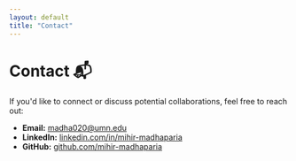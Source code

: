 ```yaml
---
layout: default
title: "Contact"
---
```


# Contact 📬

If you'd like to connect or discuss potential collaborations, feel free to reach out:

- **Email:** [madha020@umn.edu](mailto:madha020@umn.edu)
- **LinkedIn:** [linkedin.com/in/mihir-madhaparia](#)
- **GitHub:** [github.com/mihir-madhaparia](#)

